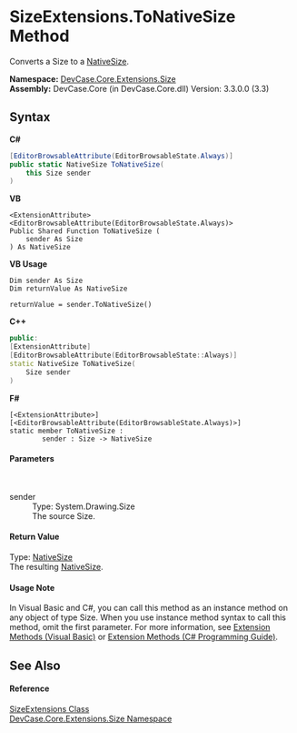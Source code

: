 # SizeExtensions.ToNativeSize Method 
 

Converts a Size to a <a href="T_DevCase_Interop_Unmanaged_Win32_Structures_NativeSize">NativeSize</a>.

**Namespace:**&nbsp;<a href="N_DevCase_Core_Extensions_Size">DevCase.Core.Extensions.Size</a><br />**Assembly:**&nbsp;DevCase.Core (in DevCase.Core.dll) Version: 3.3.0.0 (3.3)

## Syntax

**C#**<br />
``` C#
[EditorBrowsableAttribute(EditorBrowsableState.Always)]
public static NativeSize ToNativeSize(
	this Size sender
)
```

**VB**<br />
``` VB
<ExtensionAttribute>
<EditorBrowsableAttribute(EditorBrowsableState.Always)>
Public Shared Function ToNativeSize ( 
	sender As Size
) As NativeSize
```

**VB Usage**<br />
``` VB Usage
Dim sender As Size
Dim returnValue As NativeSize

returnValue = sender.ToNativeSize()
```

**C++**<br />
``` C++
public:
[ExtensionAttribute]
[EditorBrowsableAttribute(EditorBrowsableState::Always)]
static NativeSize ToNativeSize(
	Size sender
)
```

**F#**<br />
``` F#
[<ExtensionAttribute>]
[<EditorBrowsableAttribute(EditorBrowsableState.Always)>]
static member ToNativeSize : 
        sender : Size -> NativeSize 

```


#### Parameters
&nbsp;<dl><dt>sender</dt><dd>Type: System.Drawing.Size<br />The source Size.</dd></dl>

#### Return Value
Type: <a href="T_DevCase_Interop_Unmanaged_Win32_Structures_NativeSize">NativeSize</a><br />The resulting <a href="T_DevCase_Interop_Unmanaged_Win32_Structures_NativeSize">NativeSize</a>.

#### Usage Note
In Visual Basic and C#, you can call this method as an instance method on any object of type Size. When you use instance method syntax to call this method, omit the first parameter. For more information, see <a href="https://docs.microsoft.com/dotnet/visual-basic/programming-guide/language-features/procedures/extension-methods">Extension Methods (Visual Basic)</a> or <a href="https://docs.microsoft.com/dotnet/csharp/programming-guide/classes-and-structs/extension-methods">Extension Methods (C# Programming Guide)</a>.

## See Also


#### Reference
<a href="T_DevCase_Core_Extensions_Size_SizeExtensions">SizeExtensions Class</a><br /><a href="N_DevCase_Core_Extensions_Size">DevCase.Core.Extensions.Size Namespace</a><br />